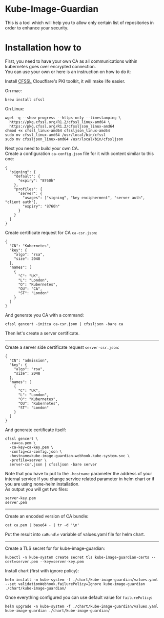 # Kube-Image-Guardian

This is a tool which will help you to allow only certain list of repositories in order to enhance your security.

# Installation how to

First, you need to have your own CA as all communications within kubernetes goes over encrypted connection.  
You can use your own or here is an instruction on how to do it:  

Install [CFSSL](https://github.com/cloudflare/cfssl) Cloudflare's PKI toolkit, it will make life easier.

On mac: 
```
brew install cfssl
```

On Linux:
```
wget -q --show-progress --https-only --timestamping \
  https://pkg.cfssl.org/R1.2/cfssl_linux-amd64 \
  https://pkg.cfssl.org/R1.2/cfssljson_linux-amd64
chmod +x cfssl_linux-amd64 cfssljson_linux-amd64
sudo mv cfssl_linux-amd64 /usr/local/bin/cfssl
sudo mv cfssljson_linux-amd64 /usr/local/bin/cfssljson
```

Next you need to build your own CA.  
Create a configuration `ca-config.json` file for it with content similar to this one:
```
{
  "signing": {
    "default": {
      "expiry": "8760h"
    },
    "profiles": {
      "server": {
        "usages": ["signing", "key encipherment", "server auth", "client auth"],
        "expiry": "8760h"
      }
    }
  }
}
```
Create certificate request for CA `ca-csr.json`:
```
{
  "CN": "Kubernetes",
  "key": {
    "algo": "rsa",
    "size": 2048
  },
  "names": [
    {
      "C": "UK",
      "L": "London",
      "O": "Kubernetes",
      "OU": "CA",
      "ST": "London"
    }
  ]
}
```
And generate you CA with a command:
```
cfssl gencert -initca ca-csr.json | cfssljson -bare ca
```

Then let's create a server certificate.  

---

Create a server side certificate request `server-csr.json`:
```
{
  "CN": "admission",
  "key": {
    "algo": "rsa",
    "size": 2048
  },
  "names": [
    {
      "C": "UK",
      "L": "London",
      "O": "Kubernetes",
      "OU": "Kubernetes",
      "ST": "London"
    }
  ]
}
```
And generate certificate itself:
```
cfssl gencert \
  -ca=ca.pem \
  -ca-key=ca-key.pem \
  -config=ca-config.json \
  -hostname=kube-image-guardian-webhook.kube-system.svc \
  -profile=server \
  server-csr.json | cfssljson -bare server
```
Note that you have to put to the `-hostname` parameter the address of your internal service if you change service related parameter in helm chart or if you are using none-helm installation.  
As output you will get two files:
```
server-key.pem
server.pem
```
---
Create an encoded version of CA bundle:
```
cat ca.pem | base64 - | tr -d '\n'
```
Put the result into `caBundle` variable of values.yaml file for helm chart.

---

Create a TLS secret for for kube-image-guardian:
```
kubectl -n kube-system create secret tls kube-image-guardian-certs --cert=server.pem --key=server-key.pem
```

Install chart (first with ignore policy):
```
helm install -n kube-system -f ./chart/kube-image-guardian/values.yaml --set validationWebhook.failurePolicy=Ignore kube-image-guardian ./chart/kube-image-guardian/
```

Once everything configured you can use default value for `failurePolicy`:
```
helm upgrade -n kube-system -f ./chart/kube-image-guardian/values.yaml kube-image-guardian ./chart/kube-image-guardian/
```